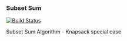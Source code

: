 ### Subset Sum

[![Build Status](https://travis-ci.org/notvitor/Subset-Sum.svg?branch=master)](https://travis-ci.org/notvitor/Subset-Sum)

Subset Sum Algorithm - Knapsack special case
